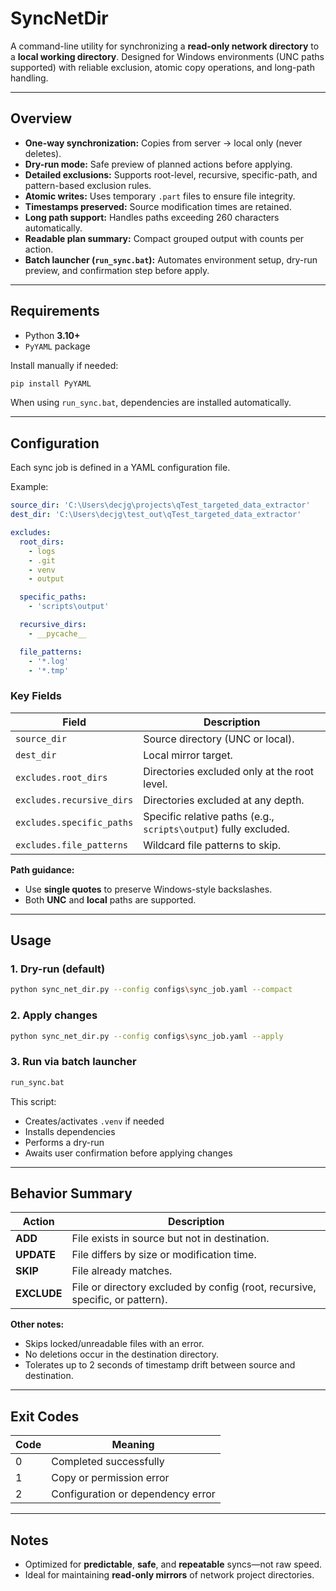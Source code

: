 # SyncNetDir

A command-line utility for synchronizing a **read-only network directory** to a **local working directory**.
Designed for Windows environments (UNC paths supported) with reliable exclusion, atomic copy operations, and long-path handling.

---

## Overview

* **One-way synchronization:** Copies from server → local only (never deletes).
* **Dry-run mode:** Safe preview of planned actions before applying.
* **Detailed exclusions:** Supports root-level, recursive, specific-path, and pattern-based exclusion rules.
* **Atomic writes:** Uses temporary `.part` files to ensure file integrity.
* **Timestamps preserved:** Source modification times are retained.
* **Long path support:** Handles paths exceeding 260 characters automatically.
* **Readable plan summary:** Compact grouped output with counts per action.
* **Batch launcher (`run_sync.bat`):** Automates environment setup, dry-run preview, and confirmation step before apply.

---

## Requirements

* Python **3.10+**
* `PyYAML` package

Install manually if needed:

```bash
pip install PyYAML
```

When using `run_sync.bat`, dependencies are installed automatically.

---

## Configuration

Each sync job is defined in a YAML configuration file.

Example:

```yaml
source_dir: 'C:\Users\decjg\projects\qTest_targeted_data_extractor'
dest_dir: 'C:\Users\decjg\test_out\qTest_targeted_data_extractor'

excludes:
  root_dirs:
    - logs
    - .git
    - venv
    - output

  specific_paths:
    - 'scripts\output'

  recursive_dirs:
    - __pycache__

  file_patterns:
    - '*.log'
    - '*.tmp'
```

### Key Fields

| Field                     | Description                                                      |
| ------------------------- | ---------------------------------------------------------------- |
| `source_dir`              | Source directory (UNC or local).                                 |
| `dest_dir`                | Local mirror target.                                             |
| `excludes.root_dirs`      | Directories excluded only at the root level.                     |
| `excludes.recursive_dirs` | Directories excluded at any depth.                               |
| `excludes.specific_paths` | Specific relative paths (e.g., `scripts\output`) fully excluded. |
| `excludes.file_patterns`  | Wildcard file patterns to skip.                                  |

**Path guidance:**

* Use **single quotes** to preserve Windows-style backslashes.
* Both **UNC** and **local** paths are supported.

---

## Usage

### 1. Dry-run (default)

```bash
python sync_net_dir.py --config configs\sync_job.yaml --compact
```

### 2. Apply changes

```bash
python sync_net_dir.py --config configs\sync_job.yaml --apply
```

### 3. Run via batch launcher

```bash
run_sync.bat
```

This script:

* Creates/activates `.venv` if needed
* Installs dependencies
* Performs a dry-run
* Awaits user confirmation before applying changes

---

## Behavior Summary

| Action      | Description                                                                   |
| ----------- | ----------------------------------------------------------------------------- |
| **ADD**     | File exists in source but not in destination.                                 |
| **UPDATE**  | File differs by size or modification time.                                    |
| **SKIP**    | File already matches.                                                         |
| **EXCLUDE** | File or directory excluded by config (root, recursive, specific, or pattern). |

**Other notes:**

* Skips locked/unreadable files with an error.
* No deletions occur in the destination directory.
* Tolerates up to 2 seconds of timestamp drift between source and destination.

---

## Exit Codes

| Code | Meaning                           |
| ---- | --------------------------------- |
| 0    | Completed successfully            |
| 1    | Copy or permission error          |
| 2    | Configuration or dependency error |

---

## Notes

* Optimized for **predictable**, **safe**, and **repeatable** syncs—not raw speed.
* Ideal for maintaining **read-only mirrors** of network project directories.

